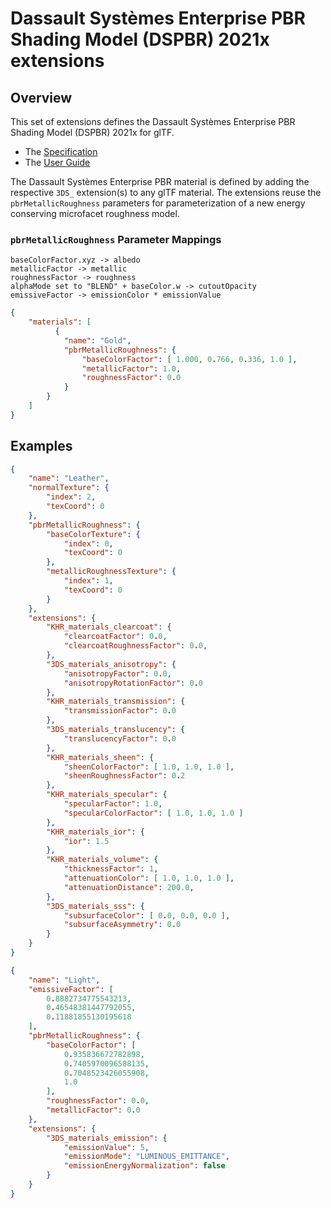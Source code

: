 # Dassault Systèmes Enterprise PBR Shading Model (DSPBR) 2021x extensions

## Overview

This set of extensions defines the Dassault Systèmes Enterprise PBR Shading Model (DSPBR) 2021x for glTF.

* The [Specification](https://dassaultsystemes-technology.github.io/EnterprisePBRShadingModel/spec-2021x.md.html) 
* The [User Guide](https://dassaultsystemes-technology.github.io/EnterprisePBRShadingModel/user_guide.md.html) 

The Dassault Systèmes Enterprise PBR material is defined by adding the respective `3DS_` extension(s) to any glTF material. The extensions reuse the `pbrMetallicRoughness` parameters for parameterization of a new energy conserving microfacet roughness model.

### `pbrMetallicRoughness` Parameter Mappings

```
baseColorFactor.xyz -> albedo
metallicFactor -> metallic
roughnessFactor -> roughness
alphaMode set to "BLEND" + baseColor.w -> cutoutOpacity
emissiveFactor -> emissionColor * emissionValue
```

```json
{
    "materials": [
          {
            "name": "Gold",
            "pbrMetallicRoughness": {
                "baseColorFactor": [ 1.000, 0.766, 0.336, 1.0 ],
                "metallicFactor": 1.0,
                "roughnessFactor": 0.0
            }
        }
    ]
}
```

## Examples

```json
{
    "name": "Leather",
    "normalTexture": {
        "index": 2,
        "texCoord": 0
    },
    "pbrMetallicRoughness": {
        "baseColorTexture": {
            "index": 0,
            "texCoord": 0
        },
        "metallicRoughnessTexture": {
            "index": 1,
            "texCoord": 0
        }
    },
    "extensions": {
        "KHR_materials_clearcoat": {
            "clearcoatFactor": 0.0,
            "clearcoatRoughnessFactor": 0.0,
        },
        "3DS_materials_anisotropy": {
            "anisotropyFactor": 0.0,
            "anisotropyRotationFactor": 0.0
        },
        "KHR_materials_transmission": {
            "transmissionFactor": 0.0
        },
        "3DS_materials_translucency": {
            "translucencyFactor": 0.0
        },
        "KHR_materials_sheen": {
            "sheenColorFactor": [ 1.0, 1.0, 1.0 ],
            "sheenRoughnessFactor": 0.2
        },
        "KHR_materials_specular": {
            "specularFactor": 1.0,
            "specularColorFactor": [ 1.0, 1.0, 1.0 ]
        },
        "KHR_materials_ior": {
            "ior": 1.5
        },
        "KHR_materials_volume": {
            "thicknessFactor": 1,
            "attenuationColor": [ 1.0, 1.0, 1.0 ],
            "attenuationDistance": 200.0,
        },
        "3DS_materials_sss": {
            "subsurfaceColor": [ 0.0, 0.0, 0.0 ],
            "subsurfaceAsymmetry": 0.0
        }
    }
}
```

```json
{
    "name": "Light",
    "emissiveFactor": [
        0.8882734775543213,
        0.46548381447792055,
        0.11881855130195618
    ],
    "pbrMetallicRoughness": {
        "baseColorFactor": [
            0.935836672782898,
            0.7405970096588135,
            0.7048523426055908,
            1.0
        ],
        "roughnessFactor": 0.0,
        "metallicFactor": 0.0
    },
    "extensions": {
        "3DS_materials_emission": {
            "emissionValue": 5,
            "emissionMode": "LUMINOUS_EMITTANCE",
            "emissionEnergyNormalization": false
        }
    }
}
```
